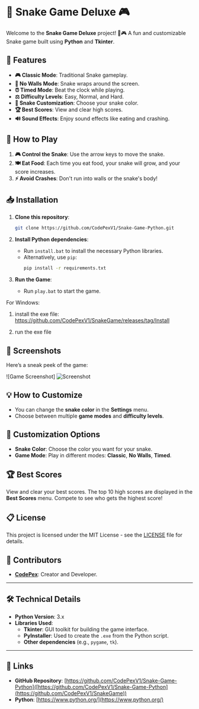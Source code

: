 # 🐍 **Snake Game Deluxe** 🎮

Welcome to the **Snake Game Deluxe** project! 🐍🎮 A fun and customizable Snake game built using **Python** and **Tkinter**.

## 📝 **Features**
- **🎮 Classic Mode**: Traditional Snake gameplay.
- **🔄 No Walls Mode**: Snake wraps around the screen.
- **⏰ Timed Mode**: Beat the clock while playing.
- **⚖️ Difficulty Levels**: Easy, Normal, and Hard.
- **🎨 Snake Customization**: Choose your snake color.
- **🏆 Best Scores**: View and clear high scores.
- **🔊 Sound Effects**: Enjoy sound effects like eating and crashing.

## 🚀 **How to Play**
1. **🎮 Control the Snake**: Use the arrow keys to move the snake.
2. **🍽️ Eat Food**: Each time you eat food, your snake will grow, and your score increases.
3. **⚡ Avoid Crashes**: Don't run into walls or the snake's body!

## 📥 **Installation**

1. **Clone this repository**:
    ```bash
    git clone https://github.com/CodePexV1/Snake-Game-Python.git
    ```
2. **Install Python dependencies**:
    - Run `install.bat` to install the necessary Python libraries.
    - Alternatively, use `pip`:
      ```bash
      pip install -r requirements.txt
      ```

3. **Run the Game**:
    - Run `play.bat` to start the game.
  

  For Windows:
  1. install the exe file: https://github.com/CodePexV1/SnakeGame/releases/tag/Install

  2. run the exe file

## 🌟 **Screenshots**

Here’s a sneak peek of the game:

![Game Screenshot]
![Screenshot](https://github.com/user-attachments/assets/2f7687f3-3c05-4497-86ca-27043b10c171)

## 💡 **How to Customize**
- You can change the **snake color** in the **Settings** menu.
- Choose between multiple **game modes** and **difficulty levels**.

## 🎨 **Customization Options**

- **Snake Color**: Choose the color you want for your snake.
- **Game Mode**: Play in different modes: **Classic**, **No Walls**, **Timed**.

## 🏆 **Best Scores**
View and clear your best scores. The top 10 high scores are displayed in the **Best Scores** menu. Compete to see who gets the highest score!

## 📋 **License**
This project is licensed under the MIT License - see the [LICENSE](LICENSE) file for details.

## 👥 **Contributors**
- **[CodePex](https://github.com/CodePexV1)**: Creator and Developer.

---

## 🛠️ **Technical Details**

- **Python Version**: 3.x
- **Libraries Used**:
    - **Tkinter**: GUI toolkit for building the game interface.
    - **PyInstaller**: Used to create the `.exe` from the Python script.
    - **Other dependencies** (e.g., `pygame`, `tk`).

---

## 🔗 **Links**
- **GitHub Repository**: [https://github.com/CodePexV1/Snake-Game-Python]([https://github.com/CodePexV1/Snake-Game-Python](https://github.com/CodePexV1/SnakeGame))
- **Python**: [https://www.python.org/](https://www.python.org/)

